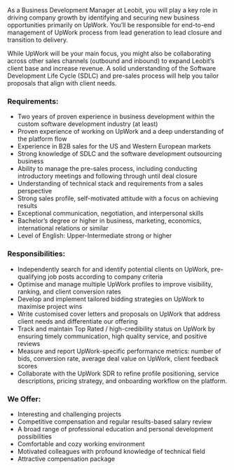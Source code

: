 As a Business Development Manager at Leobit, you will play a key role in
driving company growth by identifying and securing new business opportunities
primarily on UpWork. You’ll be responsible for end-to-end management of UpWork
process from lead generation to lead closure and transition to delivery.

While UpWork will be your main focus, you might also be collaborating across
other sales channels (outbound and inbound) to expand Leobit’s client base and
increase revenue. A solid understanding of the Software Development Life Cycle
(SDLC) and pre-sales process will help you tailor proposals that align with
client needs.

### **Requirements:**

  * Two years of proven experience in business development within the custom software development industry (at least)
  * Proven experience of working on UpWork and a deep understanding of the platform flow
  * Experience in B2B sales for the US and Western European markets
  * Strong knowledge of SDLC and the software development outsourcing business
  * Ability to manage the pre-sales process, including conducting introductory meetings and following through until deal closure
  * Understanding of technical stack and requirements from a sales perspective
  * Strong sales profile, self-motivated attitude with a focus on achieving results
  * Exceptional communication, negotiation, and interpersonal skills
  * Bachelor’s degree or higher in business, marketing, economics, international relations or similar
  * Level of English: Upper-Intermediate strong or higher

### **Responsibilities:**

  * Independently search for and identify potential clients on UpWork, pre-qualifying job posts according to company criteria
  * Optimise and manage multiple UpWork profiles to improve visibility, ranking, and client conversion rates
  * Develop and implement tailored bidding strategies on UpWork to maximise project wins
  * Write customised cover letters and proposals on UpWork that address client needs and differentiate our offering
  * Track and maintain Top Rated / high-credibility status on UpWork by ensuring timely communication, high quality service, and positive reviews
  * Measure and report UpWork-specific performance metrics: number of bids, conversion rate, average deal value on UpWork, client feedback scores
  * Collaborate with the UpWork SDR to refine profile positioning, service descriptions, pricing strategy, and onboarding workflow on the platform. 

### **We Offer:**

  * Interesting and challenging projects
  * Competitive compensation and regular results-based salary review
  * A broad range of professional education and personal development possibilities
  * Comfortable and cozy working environment 
  * Motivated colleagues with profound knowledge of technical field
  * Attractive compensation package